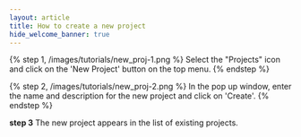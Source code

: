 ```yaml
---
layout: article
title: How to create a new project
hide_welcome_banner: true
---
```


{% step 1, /images/tutorials/new_proj-1.png %}
Select the "Projects" icon and click on the 'New Project' button on the top menu. 
{% endstep %}

{% step 2, /images/tutorials/new_proj-2.png %}
In the pop up window, enter the name and description for the new project and click on 'Create'.
{% endstep %}

**step 3**
The new project appears in the list of existing projects. 
